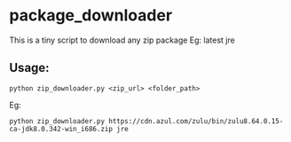 # package_downloader
This is a tiny script to download any zip package Eg: latest jre


## Usage:

`python zip_downloader.py <zip_url> <folder_path>`

Eg:

`python zip_downloader.py https://cdn.azul.com/zulu/bin/zulu8.64.0.15-ca-jdk8.0.342-win_i686.zip jre`
